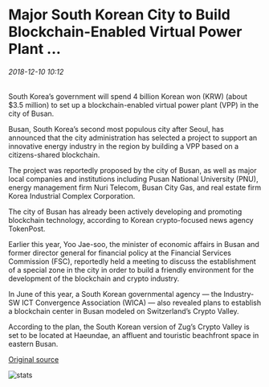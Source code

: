 # Major South Korean City to Build Blockchain-Enabled Virtual Power Plant ...

###### 2018-12-10 10:12

South Korea’s government will spend 4 billion Korean won (KRW) (about $3.5 million) to set up a blockchain-enabled virtual power plant (VPP) in the city of Busan.

Busan, South Korea’s second most populous city after Seoul, has announced that the city administration has selected a project to support an innovative energy industry in the region by building a VPP based on a citizens-shared blockchain.

The project was reportedly proposed by the city of Busan, as well as major local companies and institutions including Pusan National University (PNU), energy management firm Nuri Telecom, Busan City Gas, and real estate firm Korea Industrial Complex Corporation.

The city of Busan has already been actively developing and promoting blockchain technology, according to Korean crypto-focused news agency TokenPost.

Earlier this year, Yoo Jae-soo, the minister of economic affairs in Busan and former director general for financial policy at the Financial Services Commission (FSC), reportedly held a meeting to discuss the establishment of a special zone in the city in order to build a friendly environment for the development of the blockchain and crypto industry.

In June of this year, a South Korean governmental agency — the Industry-SW ICT Convergence Association (WICA) — also revealed plans to establish a blockchain center in Busan modeled on Switzerland’s Crypto Valley.

According to the plan, the South Korean version of Zug’s Crypto Valley is set to be located at Haeundae, an affluent and touristic beachfront space in eastern Busan.

[Original source](https://cointelegraph.com/news/major-south-korean-city-to-build-blockchain-enabled-virtual-power-plant)

![stats](https://c.statcounter.com/11760860/0/a89fa40b/1/ "stats")